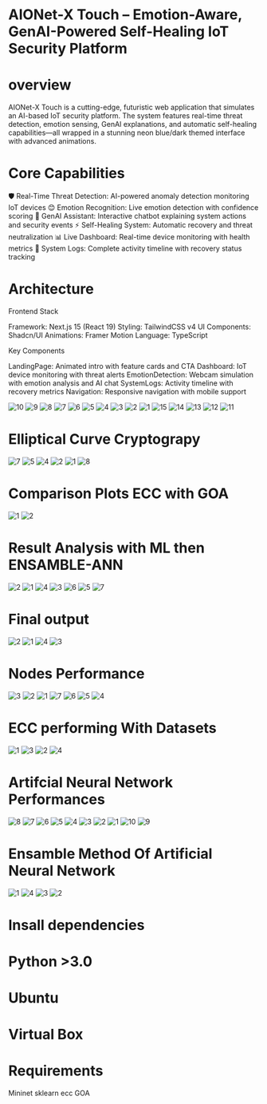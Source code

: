 # AIONet-X Touch – Emotion-Aware, GenAI-Powered Self-Healing IoT Security Platform

# overview

AIONet-X Touch is a cutting-edge, futuristic web application that simulates an AI-based IoT security platform. The system features real-time threat detection, emotion sensing, GenAI explanations, and automatic self-healing capabilities—all wrapped in a stunning neon blue/dark themed interface with advanced animations.

# Core Capabilities

🛡️ Real-Time Threat Detection: AI-powered anomaly detection monitoring IoT devices
😊 Emotion Recognition: Live emotion detection with confidence scoring
🤖 GenAI Assistant: Interactive chatbot explaining system actions and security events
⚡ Self-Healing System: Automatic recovery and threat neutralization
📊 Live Dashboard: Real-time device monitoring with health metrics
📝 System Logs: Complete activity timeline with recovery status tracking

# Architecture

Frontend Stack

Framework: Next.js 15 (React 19)
Styling: TailwindCSS v4
UI Components: Shadcn/UI
Animations: Framer Motion
Language: TypeScript


Key Components

LandingPage: Animated intro with feature cards and CTA
Dashboard: IoT device monitoring with threat alerts
EmotionDetection: Webcam simulation with emotion analysis and AI chat
SystemLogs: Activity timeline with recovery metrics
Navigation: Responsive navigation with mobile support

![10](https://github.com/user-attachments/assets/f86d6958-be1a-4258-a1f9-c7a2cc5dc2e8)
![9](https://github.com/user-attachments/assets/6aff8ccc-f9bf-4039-bebf-1f2dab8057d7)
![8](https://github.com/user-attachments/assets/6a1969b7-8abc-4d3f-a6b8-276ab643be22)
![7](https://github.com/user-attachments/assets/506b4da5-7854-4cab-acff-23ec9d43d682)
![6](https://github.com/user-attachments/assets/99d622a4-7a0a-4720-b274-f7418d4f0848)
![5](https://github.com/user-attachments/assets/cc4e20a8-cad6-4c03-8a39-edd44bf159b2)
![4](https://github.com/user-attachments/assets/1c65f48a-21f6-4796-9ce0-8f63713cbfab)
![3](https://github.com/user-attachments/assets/47c0a41d-2f9d-442b-824e-146bf42e1b05)
![2](https://github.com/user-attachments/assets/5463acb6-8db3-4607-98f3-94c805acbce2)
![1](https://github.com/user-attachments/assets/48aa4514-049c-4e97-9cc6-8da0e0ec7285)
![15](https://github.com/user-attachments/assets/116f47b4-6449-4755-b5dc-e49c991ae89a)
![14](https://github.com/user-attachments/assets/80529368-5f86-494f-bcf5-a9fe9a62dd48)
![13](https://github.com/user-attachments/assets/417c91bd-3abd-40ad-ab22-4df3775365ef)
![12](https://github.com/user-attachments/assets/e440f66a-9069-48c8-bd08-b206baf4face)
![11](https://github.com/user-attachments/assets/d6310a39-f38f-4b9f-8870-348bf3941adc)

# Elliptical Curve Cryptograpy

![7](https://github.com/user-attachments/assets/1155fcbc-d183-4be7-8e8f-df4413ee23e7)
![5](https://github.com/user-attachments/assets/aad85ecf-7eb6-4ed6-8253-98cffadc504a)
![4](https://github.com/user-attachments/assets/5c0ed1c9-45e3-44f5-8a35-c60a76291331)
![2](https://github.com/user-attachments/assets/83c32999-6cd8-49b2-83dd-7f366a7472aa)
![1](https://github.com/user-attachments/assets/3ec73929-db01-4432-b33a-e309ac42d8ba)
![8](https://github.com/user-attachments/assets/b261b16c-d512-4815-bd83-06f5275d688b)


# Comparison Plots ECC with GOA

![1](https://github.com/user-attachments/assets/8ee6e839-e3cd-4397-a19b-eca6c9dc037c)
![2](https://github.com/user-attachments/assets/cf0b2516-39b2-4f60-ab00-758a225d75ca)

# Result Analysis with ML then ENSAMBLE-ANN

![2](https://github.com/user-attachments/assets/a643d2da-3900-43af-8188-48559c653782)
![1](https://github.com/user-attachments/assets/b63c90ce-5f5f-4ca1-901b-361773446b27)
![4](https://github.com/user-attachments/assets/1c4b7338-0a04-497a-802d-b025d795fbec)
![3](https://github.com/user-attachments/assets/84d4eb01-8cdd-4452-86b2-c47f73e0eca3)
![6](https://github.com/user-attachments/assets/37bb107d-b322-4b68-be43-fa45ae305500)
![5](https://github.com/user-attachments/assets/a0344688-1a9d-44fa-8778-7a5438e96280)
![7](https://github.com/user-attachments/assets/c27e8cab-d3d7-434e-902e-74c20a69ef2d)

# Final output 

![2](https://github.com/user-attachments/assets/86fc40c3-83c3-4e84-a964-663c2fc0760a)
![1](https://github.com/user-attachments/assets/b251a21c-d6b6-4ee7-bffe-56e9c45213e8)
![4](https://github.com/user-attachments/assets/2f17f0bb-5d26-4a5c-9a6e-38177e526a28)
![3](https://github.com/user-attachments/assets/3da704f9-ed3b-492e-8ee1-08935710fafd)

# Nodes Performance

![3](https://github.com/user-attachments/assets/02c9521a-58ce-4f2a-9cf0-9dd5dd45d9a2)
![2](https://github.com/user-attachments/assets/a6a88643-a274-42e7-8571-7ec8836038b3)
![1](https://github.com/user-attachments/assets/ef8b5702-e5b5-48ff-b465-9c6ac672b058)
![7](https://github.com/user-attachments/assets/4e2f2767-1199-4afd-aa81-385feeeec552)
![6](https://github.com/user-attachments/assets/1f2e2afa-2f46-40bd-bc39-6558c557ae2a)
![5](https://github.com/user-attachments/assets/23663229-4c83-4d0f-a581-87341584502a)
![4](https://github.com/user-attachments/assets/750bb7fe-ef75-4bd8-9cc8-3ccc15631272)

# ECC performing With Datasets

![1](https://github.com/user-attachments/assets/0b585299-a73c-425c-948c-0aa32b1c08bc)
![3](https://github.com/user-attachments/assets/c7d953aa-a8a4-4457-9505-50a6f6ddd1f2)
![2](https://github.com/user-attachments/assets/a28e1910-469e-4305-9803-f2d27875a91b)
![4](https://github.com/user-attachments/assets/84e3a867-e9e5-4bab-88e9-b907f20c3a83)

# Artifcial Neural Network Performances

![8](https://github.com/user-attachments/assets/2b0a9f16-eaeb-4f09-b98b-e45be0900564)
![7](https://github.com/user-attachments/assets/cd722099-f09c-4e90-b343-480ef91b0a81)
![6](https://github.com/user-attachments/assets/d37c71cd-afd5-4ace-a428-c012c0fd88e7)
![5](https://github.com/user-attachments/assets/ac682c22-8394-4e15-a1d9-3cee7bd37156)
![4](https://github.com/user-attachments/assets/05a8f4db-3a38-4b8c-ab43-9af162d20988)
![3](https://github.com/user-attachments/assets/5705d34e-2392-4e57-bf70-6c0bbeb87750)
![2](https://github.com/user-attachments/assets/66edb0bd-6a19-4baa-a953-fe4024e51d1e)
![1](https://github.com/user-attachments/assets/4faad55b-7695-4437-ae04-9b82b74d7958)
![10](https://github.com/user-attachments/assets/7a4f5547-67f3-4be6-9e31-f549fab91359)
![9](https://github.com/user-attachments/assets/a7557904-93a6-447d-90bf-0b0e0e145469)

# Ensamble Method Of Artificial Neural Network

![1](https://github.com/user-attachments/assets/15eec9cb-91ec-49c7-aaa0-d3218374885f)
![4](https://github.com/user-attachments/assets/cbd81f9d-d0a7-43ff-b574-3734d76dabf4)
![3](https://github.com/user-attachments/assets/0c39c89f-51ef-4e50-aff8-493e2248aee4)
![2](https://github.com/user-attachments/assets/0fbf14bf-367d-42f3-9977-8e1bbec4c823)


# Insall dependencies
# Python >3.0
# Ubuntu 
# Virtual Box


# Requirements 
 Mininet
 sklearn
 ecc
 GOA


